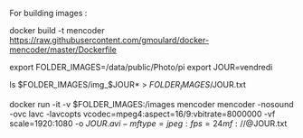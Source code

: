 For building images : 

docker build -t mencoder https://raw.githubusercontent.com/gmoulard/docker-mencoder/master/Dockerfile

export FOLDER_IMAGES=/data/public/Photo/pi
export JOUR=vendredi

ls $FOLDER_IMAGES/img_$JOUR* > $FOLDER_IMAGES/$JOUR.txt

docker run -it -v $FOLDER_IMAGES:/images mencoder mencoder -nosound -ovc lavc -lavcopts vcodec=mpeg4:aspect=16/9:vbitrate=8000000 -vf scale=1920:1080 -o $JOUR.avi -mf type=jpeg:fps=24 mf://@$JOUR.txt


